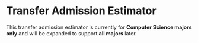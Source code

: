 # Transfer Admission Estimator

This transfer admission estimator is currently for **Computer Science majors only** and will be expanded to support **all majors** later.
